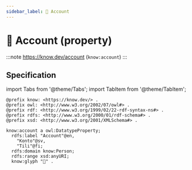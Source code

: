 ```yaml
---
sidebar_label: 👤 Account
---
```


# 👤 Account (property)

:::note
https://know.dev/account
(`know:account`)
:::

## Specification

import Tabs from '@theme/Tabs';
import TabItem from '@theme/TabItem';

<Tabs>
<TabItem value="turtle" label="Turtle">

```turtle
@prefix know: <https://know.dev/> .
@prefix owl: <http://www.w3.org/2002/07/owl#> .
@prefix rdf: <http://www.w3.org/1999/02/22-rdf-syntax-ns#> .
@prefix rdfs: <http://www.w3.org/2000/01/rdf-schema#> .
@prefix xsd: <http://www.w3.org/2001/XMLSchema#> .

know:account a owl:DatatypeProperty;
  rdfs:label "Account"@en,
    "Konto"@sv,
    "Tili"@fi;
  rdfs:domain know:Person;
  rdfs:range xsd:anyURI;
  know:glyph "👤" .

```

</TabItem>
</Tabs>
